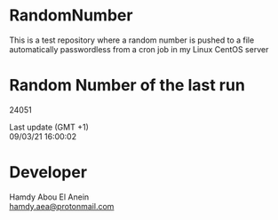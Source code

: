 # RandomNumber    
This is a test repository where a random number is pushed to a file automatically passwordless from a cron job in my Linux CentOS server    
# Random Number of the last run   
24051
      
Last update (GMT +1)    
09/03/21 16:00:02
# Developer    
Hamdy Abou El Anein   
hamdy.aea@protonmail.com
